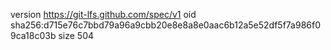 version https://git-lfs.github.com/spec/v1
oid sha256:d715e76c7bbd79a96a9cbb20e8e8a8e0aac6b12a5e52df5f7a986f09ca18c03b
size 504
